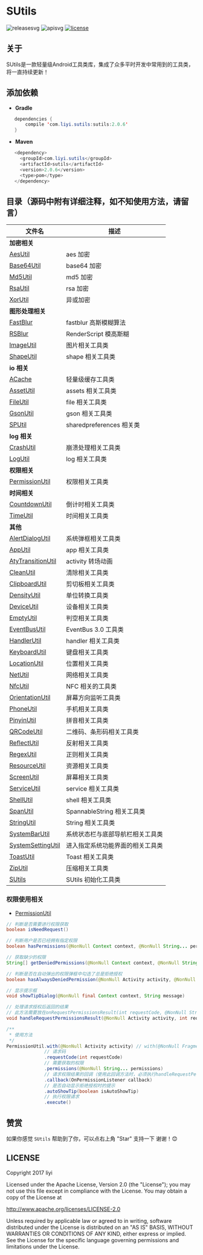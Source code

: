 # SUtils

![releasesvg] ![apisvg] [![license][licensesvg]][license]

## 关于
SUtils是一款轻量级Android工具类库，集成了众多平时开发中常用到的工具类，将一直持续更新！

## 添加依赖

- **Gradle**
```Java
   dependencies {
       compile 'com.liyi.sutils:sutils:2.0.6'
   }
```

- **Maven**
```Java
   <dependency>
     <groupId>com.liyi.sutils</groupId>
     <artifactId>sutils</artifactId>
     <version>2.0.6</version>
     <type>pom</type>
   </dependency>
```

## 目录（源码中附有详细注释，如不知使用方法，请留言）
| 文件名 | 描述 |
| ---- | ---- |
| **加密相关** |
| [AesUtil][AesUtil] | aes 加密 |
| [Base64Util][Base64Util] | base64 加密  |
| [Md5Util][Md5Util] | md5 加密 |
| [RsaUtil][RsaUtil] | rsa 加密 |
| [XorUtil][XorUtil] | 异或加密 |
| **图形处理相关** |
| [FastBlur][FastBlur] | fastblur 高斯模糊算法 |
| [RSBlur][RSBlur] | RenderScript 模高斯糊 |
| [ImageUtil][ImageUtil] | 图片相关工具类 |
| [ShapeUtil][ShapeUtil] | shape 相关工具类 |
| **io 相关** |
| [ACache][ACache] | 轻量级缓存工具类 |
| [AssetUtil][AssetUtil] | assets 相关工具类 |
| [FileUtil][FileUtil] | file 相关工具类 |
| [GsonUtil][GsonUtil] | gson 相关工具类 |
| [SPUtil][SPUtil] | sharedpreferences 相关类 |
| **log 相关** |
| [CrashUtil][CrashUtil] | 崩溃处理相关工具类 |
| [LogUtil][LogUtil] | log 相关工具类 |
| **权限相关** |
| [PermissionUtil][PermissionUtil] | 权限相关工具类 |
| **时间相关** |
| [CountdownUtil][CountdownUtil] | 倒计时相关工具类 |
| [TimeUtil][TimeUtil] | 时间相关工具类 |
| **其他** |
| [AlertDialogUtil][AlertDialogUtil] | 系统弹框相关工具类 |
| [AppUtil][AppUtil] | app 相关工具类 |
| [AtyTransitionUtil][AtyTransitionUtil] | activity 转场动画 |
| [CleanUtil][CleanUtil] | 清除相关工具类 |
| [ClipboardUtil][ClipboardUtil] | 剪切板相关工具类 |
| [DensityUtil][DensityUtil] | 单位转换工具类 |
| [DeviceUtil][DeviceUtil] | 设备相关工具类 |
| [EmptyUtil][EmptyUtil] | 判空相关工具类 |
| [EventBusUtil][EventBusUtil] | EventBus 3.0 工具类 |
| [HandlerUtil][HandlerUtil] | handler 相关工具类 |
| [KeyboardUtil][KeyboardUtil] | 键盘相关工具类 |
| [LocationUtil][LocationUtil] | 位置相关工具类 |
| [NetUtil][NetUtil] | 网络相关工具类 |
| [NfcUtil][NfcUtil] | NFC 相关的工具类 |
| [OrientationUtil][OrientationUtil] | 屏幕方向监听工具类 |
| [PhoneUtil][PhoneUtil] | 手机相关工具类 |
| [PinyinUtil][PinyinUtil] | 拼音相关工具类 |
| [QRCodeUtil][QRCodeUtil] | 二维码、条形码相关工具类 |
| [ReflectUtil][ReflectUtil] | 反射相关工具类 |
| [RegexUtil][RegexUtil] | 正则相关工具类 |
| [ResourceUtil][ResourceUtil] | 资源相关工具类 |
| [ScreenUtil][ScreenUtil] | 屏幕相关工具类 |
| [ServiceUtil][ServiceUtil] | service 相关工具类 |
| [ShellUtil][ShellUtil] | shell 相关工具类 |
| [SpanUtil][SpanUtil] | SpannableString 相关工具类 |
| [StringUtil][StringUtil] |  String 相关工具类 |
| [SystemBarUtil][SystemBarUtil] | 系统状态栏与底部导航栏相关工具类 |
| [SystemSettingUtil][SystemSettingUtil] | 进入指定系统功能界面的相关工具类 |
| [ToastUtil][ToastUtil] | Toast 相关工具类 |
| [ZipUtil][ZipUtil] | 压缩相关工具类 |
| [SUtils][SUtils] | SUtils 初始化工具类 |

### 权限使用相关
- [PermissionUtil][PermissionUtil]
```Java
// 判断是否需要进行权限获取
boolean isNeedRequest()

// 判断用户是否已经拥有指定权限
boolean hasPermissions(@NonNull Context context, @NonNull String... permissions)

// 获取缺少的权限
String[] getDeniedPermissions(@NonNull Context context, @NonNull String... permissions)

// 判断是否在自动弹出的权限弹框中勾选了总是拒绝授权
boolean hasAlwaysDeniedPermission(@NonNull Activity activity, @NonNull String... deniedPermissions)

// 显示提示框
void showTipDialog(@NonNull final Context context, String message)

// 处理请求授权后返回的结果
// 此方法需要放在onRequestPermissionsResult(int requestCode, @NonNull String[] permissions, @NonNull int[] grantResults)方法中执行
void handleRequestPermissionsResult(@NonNull Activity activity, int requestCode, @NonNull String[] permissions, int[] grantResults) 

/**
 * 使用方法
 */
PermissionUtil.with(@NonNull Activity activity) // with(@NonNull Fragment fragment)
              // 请求码
              .requestCode(int requestCode)
              // 需要获取的权限
              .permissions(@NonNull String... permissions)
              // 请求权限结果的回调（使用此回调方法时，必须执行handleRequestPermissionsResult()方法）
              .callback(OnPermissionListener callback)
              // 是否自动显示拒绝授权时的提示
              .autoShowTip(boolean isAutoShowTip)
              // 执行权限请求
              .execute()
```

## 赞赏
如果你感觉 `SUtils` 帮助到了你，可以点右上角 "Star" 支持一下 谢谢！:blush:

## LICENSE
Copyright 2017 liyi

Licensed under the Apache License, Version 2.0 (the "License");
you may not use this file except in compliance with the License.
You may obtain a copy of the License at

   http://www.apache.org/licenses/LICENSE-2.0

Unless required by applicable law or agreed to in writing, software
distributed under the License is distributed on an "AS IS" BASIS,
WITHOUT WARRANTIES OR CONDITIONS OF ANY KIND, either express or implied.
See the License for the specific language governing permissions and
limitations under the License.

[releasesvg]: https://img.shields.io/badge/version-2.0.6-brightgreen.svg
[apisvg]: https://img.shields.io/badge/sdk-9+-brightgreen.svg
[licensesvg]: https://img.shields.io/badge/license-Apache--2.0-blue.svg
[license]:http://www.apache.org/licenses/LICENSE-2.0
[statussvg]:https://img.shields.io/librariesio/github/phoenixframework/phoenix.svg

[AesUtil]:https://github.com/albert-lii/SUtils/blob/master/sutils/src/main/java/com/liyi/sutils/utils/encrypt/AesUtil.java
[Base64Util]:https://github.com/albert-lii/SUtils/blob/master/sutils/src/main/java/com/liyi/sutils/utils/encrypt/Base64Util.java
[Md5Util]:https://github.com/albert-lii/SUtils/blob/master/sutils/src/main/java/com/liyi/sutils/utils/encrypt/Md5Util.java
[RsaUtil]:https://github.com/albert-lii/SUtils/blob/master/sutils/src/main/java/com/liyi/sutils/utils/encrypt/RsaUtil.java
[XorUtil]:https://github.com/albert-lii/SUtils/blob/master/sutils/src/main/java/com/liyi/sutils/utils/encrypt/XorUtil.java

[FastBlur]:https://github.com/albert-lii/SUtils/blob/master/sutils/src/main/java/com/liyi/sutils/utils/graphic/blur/FastBlur.java
[RSBlur]:https://github.com/albert-lii/SUtils/blob/master/sutils/src/main/java/com/liyi/sutils/utils/graphic/blur/RSBlur.java
[ImageUtil]:https://github.com/albert-lii/SUtils/blob/master/sutils/src/main/java/com/liyi/sutils/utils/graphic/ImageUtil.java
[ShapeUtil]:https://github.com/albert-lii/SUtils/blob/master/sutils/src/main/java/com/liyi/sutils/utils/graphic/ShapeUtil.java

[ACache]:https://github.com/albert-lii/SUtils/blob/master/sutils/src/main/java/com/liyi/sutils/utils/io/ACache.java
[AssetUtil]:https://github.com/albert-lii/SUtils/blob/master/sutils/src/main/java/com/liyi/sutils/utils/io/AssetUtil.java
[FileUtil]:https://github.com/albert-lii/SUtils/blob/master/sutils/src/main/java/com/liyi/sutils/utils/io/FileUtil.java
[GsonUtil]:https://github.com/albert-lii/SUtils/blob/master/sutils/src/main/java/com/liyi/sutils/utils/io/GsonUtil.java
[SPUtil]:https://github.com/albert-lii/SUtils/blob/master/sutils/src/main/java/com/liyi/sutils/utils/io/SPUtil.java  

[CrashUtil]:https://github.com/albert-lii/SUtils/blob/master/sutils/src/main/java/com/liyi/sutils/utils/log/CrashUtil.java 
[LogUtil]:https://github.com/albert-lii/SUtils/blob/master/sutils/src/main/java/com/liyi/sutils/utils/log/LogUtil.java  

[PermissionUtil]:https://github.com/albertlii/SUtils/blob/master/sutils/src/main/java/com/liyi/sutils/utils/permission/PermissionUtil.java

[CountdownUtil]:https://github.com/albert-lii/SUtils/blob/master/sutils/src/main/java/com/liyi/sutils/utils/time/CountdownUtil.java 
[TimeUtil]:https://github.com/albert-lii/SUtils/blob/master/sutils/src/main/java/com/liyi/sutils/utils/time/TimeUtil.java

[AlertDialogUtil]:https://github.com/albert-lii/SUtils/blob/master/sutils/src/main/java/com/liyi/sutils/utils/AlertDialogUtil.java  
[AppUtil]:https://github.com/albert-lii/SUtils/blob/master/sutils/src/main/java/com/liyi/sutils/utils/AppUtil.java  
[AtyTransitionUtil]:https://github.com/albert-lii/SUtils/blob/master/sutils/src/main/java/com/liyi/sutils/utils/AtyTransitionUtil.java 
[CleanUtil]:https://github.com/albert-lii/SUtils/blob/master/sutils/src/main/java/com/liyi/sutils/utils/CleanUtil.java  
[ClipboardUtil]:https://github.com/albert-lii/SUtils/blob/master/sutils/src/main/java/com/liyi/sutils/utils/ClipboardUtil.java  
[DensityUtil]:https://github.com/albert-lii/SUtils/blob/master/sutils/src/main/java/com/liyi/sutils/utils/DensityUtil.java
[DeviceUtil]:https://github.com/albert-lii/SUtils/blob/master/sutils/src/main/java/com/liyi/sutils/utils/DeviceUtil.java
[EmptyUtil]:https://github.com/albert-lii/SUtils/blob/master/sutils/src/main/java/com/liyi/sutils/utils/EmptyUtil.java  
[EventBusUtil]:https://github.com/albert-lii/SUtils/blob/master/sutils/src/main/java/com/liyi/sutils/utils/EventBusUtil.java 
[HandlerUtil]:https://github.com/albert-lii/SUtils/blob/master/sutils/src/main/java/com/liyi/sutils/utils/HandlerUtil.java  
[KeyboardUtil]:https://github.com/albert-lii/SUtils/blob/master/sutils/src/main/java/com/liyi/sutils/utils/KeyboardUtil.java 
[LocationUtil]:https://github.com/albert-lii/SUtils/blob/master/sutils/src/main/java/com/liyi/sutils/utils/LocationUtil.java 
[NetUtil]:https://github.com/albert-lii/SUtils/blob/master/sutils/src/main/java/com/liyi/sutils/utils/NetUtil.java  
[NfcUtil]:https://github.com/albert-lii/SUtils/blob/master/sutils/src/main/java/com/liyi/sutils/utils/NfcUtil.java  
[OrientationUtil]:https://github.com/albert-lii/SUtils/blob/master/sutils/src/main/java/com/liyi/sutils/utils/OrientationUtil.java  
[PhoneUtil]:https://github.com/albert-lii/SUtils/blob/master/sutils/src/main/java/com/liyi/sutils/utils/PhoneUtil.java  
[PinyinUtil]:https://github.com/albert-lii/SUtils/blob/master/sutils/src/main/java/com/liyi/sutils/utils/PinyinUtil.java  
[QRCodeUtil]:https://github.com/albert-lii/SUtils/blob/master/sutils/src/main/java/com/liyi/sutils/utils/QRCodeUtil.java  
[ReflectUtil]:https://github.com/albert-lii/SUtils/blob/master/sutils/src/main/java/com/liyi/sutils/utils/ReflectUtil.java 
[RegexUtil]:https://github.com/albert-lii/SUtils/blob/master/sutils/src/main/java/com/liyi/sutils/utils/RegexUtil.java  
[ResourceUtil]:https://github.com/albert-lii/SUtils/blob/master/sutils/src/main/java/com/liyi/sutils/utils/ResourceUtil.java  
[ScreenUtil]:https://github.com/albert-lii/SUtils/blob/master/sutils/src/main/java/com/liyi/sutils/utils/ScreenUtil.java  
[ServiceUtil]:https://github.com/albert-lii/SUtils/blob/master/sutils/src/main/java/com/liyi/sutils/utils/ServiceUtil.java  
[ShellUtil]:https://github.com/albert-lii/SUtils/blob/master/sutils/src/main/java/com/liyi/sutils/utils/ShellUtil.java 
[ScreenUtil]:https://github.com/albert-lii/SUtils/blob/master/sutils/src/main/java/com/liyi/sutils/utils/ScreenUtil.java 
[SpanUtil]:https://github.com/albert-lii/SUtils/blob/master/sutils/src/main/java/com/liyi/sutils/utils/SpanUtil.java  
[StringUtil]:https://github.com/albert-lii/SUtils/blob/master/sutils/src/main/java/com/liyi/sutils/utils/StringUtil.java  
[SystemBarUtil]:https://github.com/albert-lii/SUtils/blob/master/sutils/src/main/java/com/liyi/sutils/utils/SystemBarUtil.java
[SystemSettingUtil]:https://github.com/albert-lii/SUtils/blob/master/sutils/src/main/java/com/liyi/sutils/utils/SystemSettingUtil.java 
[StringUtil]:https://github.com/albert-lii/SUtils/blob/master/sutils/src/main/java/com/liyi/sutils/utils/StringUtil.java 
[ToastUtil]:https://github.com/albert-lii/SUtils/blob/master/sutils/src/main/java/com/liyi/sutils/utils/ToastUtil.java
[ZipUtil]:https://github.com/albert-lii/SUtils/blob/master/sutils/src/main/java/com/liyi/sutils/utils/ZipUtil.java  
[SUtils]:https://github.com/albert-lii/SUtils/blob/master/sutils/src/main/java/com/liyi/sutils/utils/SUtils.java
